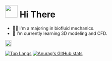 # <img src="https://media4.giphy.com/media/v1.Y2lkPTc5MGI3NjExemw3eGtxdjh1MTN3ejM2cGpuNmwyamhmdXVodjR0bmh0OTVpZDhmeSZlcD12MV9pbnRlcm5hbF9naWZfYnlfaWQmY3Q9cw/XXQLShhzUuDQtlhydi/giphy.gif" width="40"> Hi There

  - 👨‍🎓 I'm a majoring in biofluid mechanics.
  - 🌱 I’m currently learning 3D modeling and CFD.



<p align="left">
  <a href="https://qiita.com/ononono73">
    <img height="20" src="https://qiita-badge.apiapi.app/s/ononono73/posts.svg" />
  </a>
</p>

[![Top Langs](https://github-readme-stats.vercel.app/api/top-langs/?username=tailup7&langs_count=10&layout=compact)](https://github.com/anuraghazra/github-readme-stats)
[![Anurag's GitHub stats](https://github-readme-stats.vercel.app/api?username=tailup7)](https://github.com/anuraghazra/github-readme-stats)

<!---
tailup7/tailup7 is a ✨ special ✨ repository because its `README.md` (this file) appears on your GitHub profile.
You can click the Preview link to take a look at your changes.
--->
